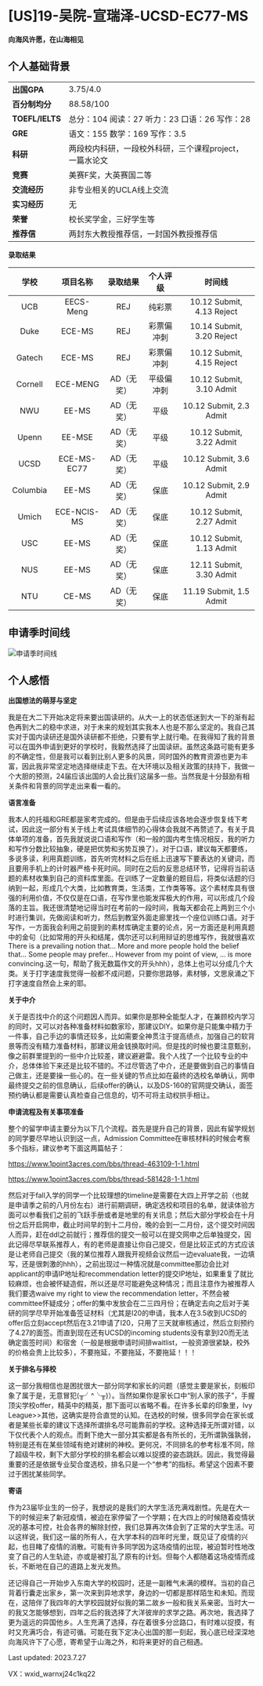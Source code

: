 # [US\]19-吴院-宣瑞泽-UCSD-EC77-MS

**向海风许愿，在山海相见**

## **个人基础背景**

|                 |                                                         |
| --------------- | ------------------------------------------------------- |
| **出国GPA**     | 3.75/4.0                                                |
| **百分制均分**  | 88.58/100                                               |
| **TOEFL/IELTS** | 总分：104 阅读：27 听力：23 口语：26 写作：28           |
| **GRE**         | 语文：155 数学：169 写作：3.5                           |
| **科研**        | 两段校内科研，一段校外科研，三个课程project，一篇水论文 |
| **竞赛**        | 美赛F奖，大英赛国二等                                   |
| **交流经历**    | 非专业相关的UCLA线上交流                                |
| **实习经历**    | 无                                                      |
| **荣誉**        | 校长奖学金，三好学生等                                  |
| **推荐信**      | 两封东大教授推荐信，一封国外教授推荐信                  |

**录取结果**

| **学校** | **项目名称** | **录取结果** | **个人评级** |         **时间线**          |
| :------: | :----------: | :----------: | :----------: | :-------------------------: |
|   UCB    |  EECS-Meng   |     REJ      |    纯彩票    | 10.12 Submit,   4.13 Reject |
|   Duke   |    ECE-MS    |     REJ      |  彩票偏冲刺  | 10.14 Submit,  3.20 Reject  |
|  Gatech  |    ECE-MS    |     REJ      |  彩票偏冲刺  | 10.12 Submit,  4.15 Reject  |
| Cornell  |   ECE-MENG   |  AD（无奖）  |  平级偏冲刺  |  10.12 Submit,  3.10 Admit  |
|   NWU    |    EE-MS     |  AD（无奖）  |     平级     |  10.12 Submit,  2.3 Admit   |
|  Upenn   |    EE-MSE    |  AD（无奖）  |     平级     |  10.12 Submit,  3.22 Admit  |
|   UCSD   | ECE-MS-EC77  |  AD（无奖）  |     平级     |  10.12 Submit,  3.6 Admit   |
| Columbia |    EE-MS     |  AD（无奖）  |     保底     |  10.12 Submit,  2.9 Admit   |
|  Umich   | ECE-NCIS-MS  |  AD（无奖）  |     保底     |  10.12 Submit,  2.27 Admit  |
|   USC    |    EE-MS     |  AD（无奖）  |     保底     |  10.12 Submit,  1.13 Admit  |
|   NUS    |    EE-MS     |  AD（无奖）  |     保底     |  12.11 Submit,  3.30 Admit  |
|   NTU    |    CE-MS     |  AD（无奖）  |     保底     |  11.19 Submit,  1.5 Admit   |

## **申请季时间线**

![申请季时间线](https://i.imgur.com/3kCtkz0.png)

## **个人感悟**

**出国想法的萌芽与坚定**

我是在大二下开始决定将来要出国读研的。从大一上的状态低迷到大一下的渐有起色再到大二的稳中求进，对于未来的规划其实我本人也是不那么坚定的。我自己其实对于国内读研还是国外读研都不拒绝，只要有学上就行嘞。在我得知了我的背景可以在国外申请到更好的学校时，我毅然选择了出国读研。虽然这条路可能有更多的不确定性，但是我可以看到比别人更多的风景，同时国外的教育资源也更为丰富，因此我非常坚定地选择继续走下去。在大环境以及相关政策的扶持下，我做一个大胆的预测，24届应该出国的人会比我们这届多一些。当然我是十分鼓励有相关条件和背景的同学走出来看一看的。

**语言准备**

我本人的托福和GRE都是家考完成的。但是由于后续应该各地会逐步恢复线下考试，因此这一部分有关于线上考试具体细节的心得体会我就不再赘述了。有关于具体单项的准备，首先我就说说口语和写作（和一般的国内考生情况相反，我的听力和写作分数比较抽象，硬是把优势和劣势互换了）。对于口语，建议每天都要练，多说多读，利用真题训练，首先听完材料之后在纸上迅速写下要表达的关键词，而且要用手机上的计时器严格卡死时间。同时在之后的反思总结环节，记得将当前话题的素材收集到自己的资料库里面。在训练了一定数量的题目后，将类似话题的归纳到一起，形成几个大类，比如教育类，生活类，工作类等等。这个素材库具有很强的利用价值，不仅仅是在口语，在写作里也能发挥极大的作用，可以形成几个段落的主旨。我还很清楚地记得当时在考前的一段时间，我每天都会花上两到三个小时进行集训，先做阅读和听力，然后到教室外面走廊里找一个座位训练口语。对于写作，一方面我会利用之前提到的素材库确定主要的论点，另一方面还是利用真题中的金句（比如常用的开头和结尾，偶尔还可以利用辩证的思维写作，我就很喜欢There is a prevailing notion that… More and more people hold the belief that… Some people may prefer… However from my point of view, … is more convincing.这一句，帮助了我无数篇作文的开头hhh），总体上也可以分成几个大类。关于打字速度我觉得一般都不成问题，只要你思路够，素材够，文思泉涌之下打字速度自然会上来的耶。

**关于中介**

关于是否找中介的这个问题因人而异。如果你是那种全能型人才，在兼顾校内学习的同时，又可以对各种准备材料如数家珍，那建议DIY。如果你是只能集中精力于一件事，自己手边的事情还较多，比如需要全神贯注于提高绩点，加强自己的软背景等而没有精力准备材料，那建议用金钱换取时间。但是找的时候也要注意甄别，像之前群里提到的一些中介比较差，建议避避雷。我个人找了一个比较专业的中介，总体体验下来还是比较不错的。不过尽管选了中介，还是要做到自己的事情自己做主，还是要操一些心的。在一些关键的节点比如在最终的选校名单确认，网申最终提交之前的信息确认，后续offer的确认，以及DS-160的官网提交确认，面签预约确认都是需要认真检查自己信息的，切不可将主动权拱手相让。

**申请流程及有关事项准备**

整个的留学申请主要分为以下几个流程。首先是提升自己的背景，因此有留学规划的同学要尽早地认识到这一点，Admission Committee在审核材料的时候会考察多个指标，建议参考下面这两篇帖子：

<https://www.1point3acres.com/bbs/thread-463109-1-1.html>

<https://www.1point3acres.com/bbs/thread-581428-1-1.html>

然后对于fall入学的同学一个比较理想的timeline是需要在大四上开学之前（也就是申请季之前的八月份左右）进行前期调研，确定选校和项目的名单，就读体验方面可以参看我们之前的飞跃手册或者是地里的有关讯息；然后大部分学校会在十月份之后开启网申，截止时间早的到十二月份，晚的会到一二月份，这个提交时间因人而异，赶在ddl之前就行；推荐信的提交一般可以在提交网申之后单独提交，因此记得尽早联系推荐人，有的老师是直接让你自己提交，但是比较正式的方式应该是让老师自己提交（我的某位推荐人跟我开视频会议然后一边evaluate我，一边填写，还是很刺激的hhh），之前出现过一种情况就是committee那边会比对applicant的申请IP地址和recommendation letter的提交IP地址，如果重复了就比较麻烦，也会被怀疑造假，所以还是尽可能避免这种情况；而且注意作为被推荐人我们要选waive my right to view the recommendation letter，不然会被committee怀疑成分；offer的集中发放会在二三四月份；在确定去向之后对于美研的同学尽早开始准备签证材料（尤其是I20的申请，我本人在3.5收到UCSD的offer后立刻accept然后在3.21申请了I20，只用了三天就审核通过，然后立刻预约了4.27的面签。而直到现在还有UCSD的incoming students没有拿到I20而无法确定面签时间）和宿舍（一般是根据申请时间排waitlist，一般资源很紧缺，校外的价格会贵上比较多），不要拖延，不要拖延，不要拖延！！！

**关于排名与择校**

这一部分我相信也是困扰很大一部分同学和家长的问题（感觉主要是家长，刻板印象了属于是，无意冒犯(╥╯^╰╥)）。当然如果你是家长口中“别人家的孩子”，手握顶尖学校offer，精英中的精英，那下面可以省略不看。在许多长辈的印象里，Ivy League\>\>其他，这确实是符合直觉的认知。在选校的时候，很多同学会在家长或者是某些长辈的建议下选择所谓排名尽可能靠前的学校。这种选择无所谓对错，以下仅代表个人的观点。而剩下绝大一部分其实都是各有所长的，无所谓孰强孰弱，特别是还有在某些领域有绝对建树的神校。更何况，不同排名的参考标准不同，除了超级牛校，剩下大部分学校的排名都会以难以捉摸的姿态跳跃。因此，我觉得最重要的还是依据专业契合度选校，排名只是一个“参考”的指标。希望这个因素不要过于困扰某些同学。

**寄语**

作为23届毕业生的一份子，我想说的是我们的大学生活充满戏剧性。先是在大一下的时候迎来了新冠疫情，被迫在家停留了一个学期；在大四上的时候随着疫情状况的基本可控，社会各界的解除封控，我们总算再次体会到了正常的大学生活。可以这样说，我们这一届的所有人，在大学本科的四年时光里，既见证了疫情的兴起，也目睹了疫情的消散。可能有许多同学因为这场疫情的出现，被迫暂时性地改变了自己的人生轨迹，亦或是被打乱了原有的计划。但每个人都随着这场疫情而成长，不断地在自己的道路上发光发热。

还记得自己一开始步入东南大学的校园时，还是一副稚气未满的模样。当初的自己背着行囊走出家乡，第一次来到异地求学，身边的一切都是那样陌生和未知。而现在，这陪伴了我四年的大学校园就好似我的第二故乡一般和我关系亲密。当时大一的我又怎能够想到，四年之后的我选择了大洋彼岸的求学之路。再次地，我选择了更为遥远的异国他乡。人生充满了选择，存在着很多分岔路口，有时难以捉摸，有时又充满巧合，有迹可循。可能在我下定决心出国的那一刻起，我心底已经深深地向海风许下了心愿，寄希望于山海之外，和将来更好的自己相遇。

Last updated: 2023.7.27

VX：wxid_warnxj24c1kq22
